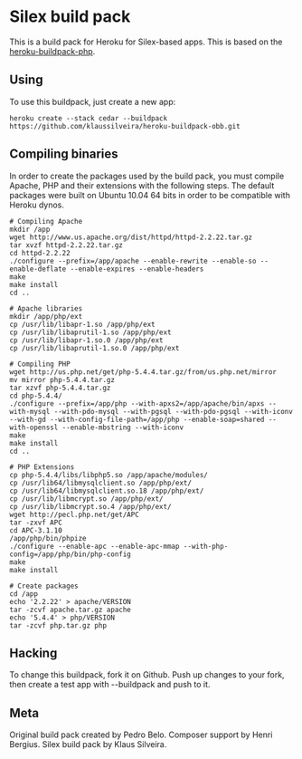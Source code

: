 Silex build pack
========================

This is a build pack for Heroku for Silex-based apps. This is based on the [heroku-buildpack-php](https://github.com/heroku/heroku-buildpack-php).

Using
-----

To use this buildpack, just create a new app:

    heroku create --stack cedar --buildpack https://github.com/klaussilveira/heroku-buildpack-obb.git

Compiling binaries
------------------

In order to create the packages used by the build pack, you must compile Apache, PHP and their extensions with the following steps. The default packages were built on Ubuntu 10.04 64 bits in order to be compatible with Heroku dynos.

    # Compiling Apache
    mkdir /app
    wget http://www.us.apache.org/dist/httpd/httpd-2.2.22.tar.gz
    tar xvzf httpd-2.2.22.tar.gz
    cd httpd-2.2.22
    ./configure --prefix=/app/apache --enable-rewrite --enable-so --enable-deflate --enable-expires --enable-headers
    make
    make install
    cd ..

    # Apache libraries
    mkdir /app/php/ext
    cp /usr/lib/libapr-1.so /app/php/ext
    cp /usr/lib/libaprutil-1.so /app/php/ext
    cp /usr/lib/libapr-1.so.0 /app/php/ext
    cp /usr/lib/libaprutil-1.so.0 /app/php/ext

    # Compiling PHP
    wget http://us.php.net/get/php-5.4.4.tar.gz/from/us.php.net/mirror
    mv mirror php-5.4.4.tar.gz
    tar xzvf php-5.4.4.tar.gz
    cd php-5.4.4/
    ./configure --prefix=/app/php --with-apxs2=/app/apache/bin/apxs --with-mysql --with-pdo-mysql --with-pgsql --with-pdo-pgsql --with-iconv --with-gd --with-config-file-path=/app/php --enable-soap=shared --with-openssl --enable-mbstring --with-iconv
    make
    make install
    cd ..

    # PHP Extensions
    cp php-5.4.4/libs/libphp5.so /app/apache/modules/
    cp /usr/lib64/libmysqlclient.so /app/php/ext/
    cp /usr/lib64/libmysqlclient.so.18 /app/php/ext/
    cp /usr/lib/libmcrypt.so /app/php/ext/
    cp /usr/lib/libmcrypt.so.4 /app/php/ext/
    wget http://pecl.php.net/get/APC
    tar -zxvf APC
    cd APC-3.1.10
    /app/php/bin/phpize
    ./configure --enable-apc --enable-apc-mmap --with-php-config=/app/php/bin/php-config
    make
    make install

    # Create packages
    cd /app
    echo '2.2.22' > apache/VERSION
    tar -zcvf apache.tar.gz apache
    echo '5.4.4' > php/VERSION
    tar -zcvf php.tar.gz php


Hacking
-------

To change this buildpack, fork it on Github. Push up changes to your fork, then create a test app with --buildpack <your-github-url> and push to it.


Meta
----

Original build pack created by Pedro Belo. Composer support by Henri Bergius. Silex build pack by Klaus Silveira.
